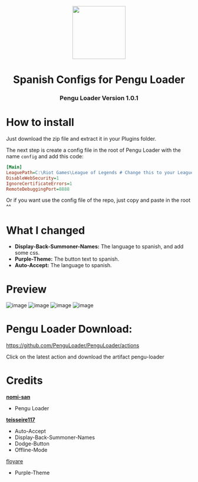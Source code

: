 <div align="center">
  <a href="https://pengu.lol">
    <img src="https://i.imgur.com/kQOMxqS.jpg" width="144"/>
  </a>
  <h1 align="center">Spanish Configs for Pengu Loader</h1>
  <h3>Pengu Loader Version 1.0.1</h3>
</div>

# How to install
Just download the zip file and extract it in your Plugins folder.

The next step is create a config file in the root of Pengu Loader with the name `config` and add this code:
```ini
[Main]
LeaguePath=C:\Riot Games\League of Legends # Change this to your League of Legends path
DisableWebSecurity=1
IgnoreCertificateErrors=1
RemoteDebuggingPort=8888
```

Or if you want use the config file of the repo, just copy and paste in the root ^^
# What I changed

- **Display-Back-Summoner-Names:** The language to spanish, and add some css.
- **Purple-Theme:** The button text to spanish.
- **Auto-Accept:** The language to spanish.

# Preview
![image](https://user-images.githubusercontent.com/50637445/226189408-4ec8a9fa-2d4a-4b07-91d8-e5c4952372fa.png)
![image](https://user-images.githubusercontent.com/50637445/226189444-6dec51d0-fe86-48fb-81ab-40a9d0dcca86.png)
![image](https://user-images.githubusercontent.com/50637445/226189587-c88e2f7b-d117-4740-b1c0-94923ebbde6f.png)
![image](https://user-images.githubusercontent.com/50637445/226189597-e5714a4d-21fe-4608-8741-1ef636198e91.png)


# Pengu Loader Download:
https://github.com/PenguLoader/PenguLoader/actions

Click on the latest action and download the artifact pengu-loader

# Credits
**[nomi-san](https://github.com/nomi-san)**
  - Pengu Loader

**[teisseire117](https://github.com/nomi-san)**
  - Auto-Accept
  - Display-Back-Summoner-Names
  - Dodge-Button
  - Offline-Mode

[floyare](https://github.com/nomi-san)
- Purple-Theme

